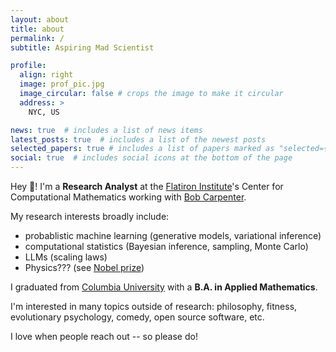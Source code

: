 ```yaml
---
layout: about
title: about
permalink: /
subtitle: Aspiring Mad Scientist

profile:
  align: right
  image: prof_pic.jpg
  image_circular: false # crops the image to make it circular
  address: >
    NYC, US

news: true  # includes a list of news items
latest_posts: true  # includes a list of the newest posts
selected_papers: true # includes a list of papers marked as "selected={true}"
social: true  # includes social icons at the bottom of the page
---
```


Hey :wave:! I'm a **Research Analyst** at the [Flatiron Institute](https://www.simonsfoundation.org/flatiron/)'s Center for Computational Mathematics working with [Bob Carpenter](https://bob-carpenter.github.io/).

My research interests broadly include:
  - probablistic machine learning (generative models, variational inference)
  - computational statistics (Bayesian inference, sampling, Monte Carlo)
  - LLMs (scaling laws)
  - Physics??? (see [Nobel prize](https://www.nobelprize.org/prizes/physics/2024/press-release/))

I graduated from [Columbia University](https://www.columbia.edu/) with a **B.A. in Applied Mathematics**.

I'm interested in many topics outside of research: philosophy, fitness, evolutionary psychology, comedy, open source software, etc.

I love when people reach out -- so please do!
